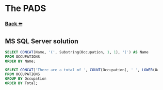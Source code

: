 
# The PADS
### [Back ⬅️](README.md)

## **MS SQL Server** solution

```sql
SELECT CONCAT(Name, '(', Substring(Occupation, 1, 1), ')') AS Name
FROM OCCUPATIONS
ORDER BY Name;

SELECT CONCAT('There are a total of ', COUNT(Occupation), ' ', LOWER(Occupation), 's.') AS Total
FROM OCCUPATIONS
GROUP BY Occupation
ORDER BY Total;
```